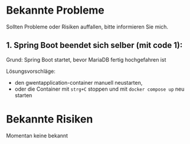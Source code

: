 # Bekannte Probleme

Sollten Probleme oder Risiken auffallen, bitte informieren Sie mich.


## 1. Spring Boot beendet sich selber (mit code 1):
  
Grund: Spring Boot startet, bevor MariaDB fertig hochgefahren ist

Lösungsvorschläge: 
  - den gwentapplication-container manuell neustarten, 
  - oder die Container mit ``strg+C`` stoppen und mit ``docker compose up``  neu starten


# Bekannte Risiken

Momentan keine bekannt

